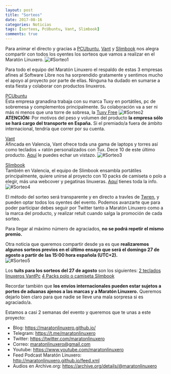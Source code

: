 ```yaml
---
layout: post
title: "Sorteos"
date: 2017-08-16
categories: Noticias
tags: [sorteos, PcUbuntu, Vant, Slimbook]
comments: true
---
```

Para animar el directo y gracias a [PCUbuntu](https://www.pcubuntu.es), [Vant](http://www.vantpc.es) y [Slimbook](https://slimbook.es/) nos alegra compartir con todos los oyentes los sorteos que vamos a realizar en el Maratón Linuxero.
![#Sorteo1](https://maratonlinuxero.github.io/images/Sorteos.png)

Para todo el equipo del Maratón Linuxero el respaldo de estas 3 empresas afines al Software Libre nos ha sorprendido gratamente y sentimos mucho el apoyo al proyecto por parte de ellas. Ninguna ha dudado en sumarse a esta fiesta y colaborar con productos linuxeros.

[PCUbuntu](https://www.pcubuntu.es)  
Esta empresa granadina trabaja con su marca Tuxy en portátiles, pc de sobremesa y complementos principalmente.
Su colaboración va a ser ni más ni menos que una torre de sobresa, la [Tuxy Free](https://www.pcubuntu.es/pcubuntu/5900246/tuxy-free.html)
![#Sorteo2](https://maratonlinuxero.github.io/images/Sorteo%20pcubuntu.png)
**ATENCIÓN:** Por motivos del peso y volumen del producto **la empresa sólo se hará cargo del transporte en España.** Si el premiado/a fuera de ámbito internacional, tendría que correr por su cuenta.

[Vant](http://www.vantpc.es)  
Afincada en Valencia, Vant ofrece toda una gama de laptops y torres así como teclados + ratón personalizados con Tux.
Dece 10 de este último producto. [Aquí](http://www.vantpc.es/producto/kit-tecladoraton-edicion-linux) le puedes echar un vistazo.
![#Sorteo3](https://maratonlinuxero.github.io/images/Sorteo%20vant.png)

[Slimbook](https://slimbook.es/)  
También en Valencia, el equipo de Slimbook ensambla portátiles principalmente, quiere unirse al proyecto con 10 packs de camiseta o polo a elegir, más una webcover y pegatinas linuxeras. [Aquí](https://slimbook.es/pedidos/pegatinas) tienes toda la info.
![#Sorteo4](https://maratonlinuxero.github.io/images/Sorteo%20slimbook.png)

El método del sorteo será transparente y en directo a travles de [Twren](https://twren.ch/), y pueden optar todos los oyentes del evento. Podemos avanzarte que para poder participar debes seguir por Twitter tanto a Maratón Linuxero como a la marca del producto, y realizar retuit cuando salga la promoción de cada sorteo.

Para llegar al máximo número de agraciados, **no se podrá repetir el mismo premio.**

Otra noticia que queremos compartir desde ya es que **realizaremos algunos sorteos previos en el último ensayo que será el domingo 27 de agosto a partir de las 15:00 hora española (UTC+2).**  
![#Sorteo5](https://maratonlinuxero.github.io/images/cartel27.png)

Los **tuits para los sorteos del 27 de agosto** son los siguientes:
[2 teclados linuxeros VantPc](https://twitter.com/maratonlinuxero/status/899508882170621952)
[4 Packs polo o camiseta Slimbook](https://twitter.com/maratonlinuxero/status/899509404680298497)


Recordar también que **los envíos internacionales pueden estar sujetos a portes de aduanas ajenos a las marcas y a Maratón Linuxero.** Queremos dejarlo bien claro para que nadie se lleve una mala sorpresa si es agraciado/a.

Estamos a casi 2 semanas del evento y queremos que te unas a este proyecto:

+ Blog: <https://maratonlinuxero.github.io/>
+ Telegram: <https://t.me/maratonlinuxero>
+ Twitter: <https://twitter.com/maratonlinuxero>
+ Correo: <maratonlinuxero@gmail.com>
+ Youtube: <https://www.youtube.com/maratonlinuxero>
+ Feed Podcast Maratón Linuxero: <http://maratonlinuxero.github.io/feed.xml>
+ Audios en Archive.org: <https://archive.org/details/@maratonlinuxero>


